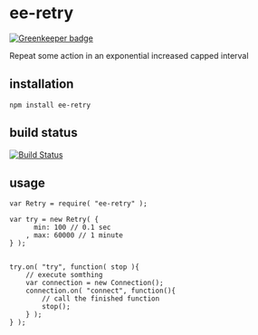 # ee-retry

[![Greenkeeper badge](https://badges.greenkeeper.io/eventEmitter/ee-retry.svg)](https://greenkeeper.io/)

Repeat some action in an exponential increased capped interval

## installation

	npm install ee-retry

	
## build status

[![Build Status](https://travis-ci.org/eventEmitter/ee-retry.png?branch=master)](https://travis-ci.org/eventEmitter/ee-retry)


## usage

	var Retry = require( "ee-retry" );

	var try = new Retry( {
	   	  min: 100 // 0.1 sec
		, max: 60000 // 1 minute
	} );


	try.on( "try", function( stop ){
		// execute somthing
		var connection = new Connection();
		connection.on( "connect", function(){
			// call the finished function
			stop();
		} );
	} );